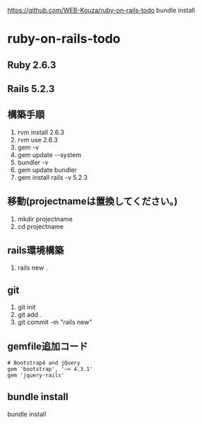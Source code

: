 https://github.com/WEB-Kouza/ruby-on-rails-todo
bundle install
# ruby-on-rails-todo
## Ruby 2.6.3
## Rails 5.2.3

## 構築手順
1. rvm install 2.6.3
2. rvm use 2.6.3
3. gem -v
4. gem update --system
5. bundler -v
6. gem update bundler
7. gem install rails -v 5.2.3

## 移動(projectnameは置換してください。)
1. mkdir projectname
2. cd projectname

## rails環境構築
1. rails new . 

## git
1. git init
2. git add .
3. git commit -m "rails new"

##  gemfile追加コード
```
# Bootstrap4 and jQuery
gem 'bootstrap', '~> 4.3.1'
gem 'jquery-rails'
```

## bundle install
bundle install
